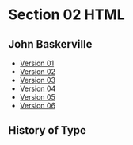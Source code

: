 Section 02 HTML
===============

John Baskerville
----------------

- [Version 01](https://charlixd.github.io/john-baskerville/baskerville1.html)
- [Version 02](https://charlixd.github.io/john-baskerville/baskerville2.html)
- [Version 03](https://charlixd.github.io/john-baskerville/baskerville3.html)
- [Version 04](https://charlixd.github.io/john-baskerville/baskerville4.html)
- [Version 05](https://charlixd.github.io/john-baskerville/baskerville5.html)
- [Version 06](https://charlixd.github.io/john-baskerville/baskerville6.html)

History of Type
---------------
